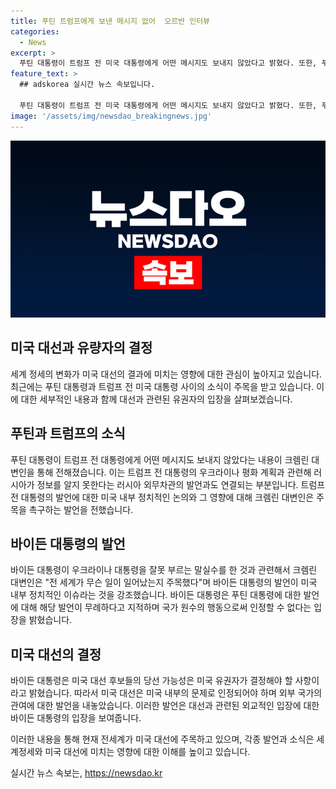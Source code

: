 ```yaml
---
title: 푸틴 트럼프에게 보낸 메시지 없어  오르반 인터뷰
categories:
  - News
excerpt: >
  푸틴 대통령이 트럼프 전 미국 대통령에게 어떤 메시지도 보내지 않았다고 밝혔다. 또한, 푸틴과 트럼프 사이에서 메신저 역할을 할 수 있다는 관측이 제기되었다. 러시아 외무차관은 트럼프 전 대통령의 우크라이나 평화 계획에 대해 러시아는 아는 게 없다고 말했으며, 바이든 대통령이 푸틴 대통령에 대한 무례한 발언을 했다고 지적하고 있습니다. 
feature_text: >
  ## adskorea 실시간 뉴스 속보입니다.

  푸틴 대통령이 트럼프 전 미국 대통령에게 어떤 메시지도 보내지 않았다고 밝혔다. 또한, 푸틴과 트럼프 사이에서 메신저 역할을 할 수 있다는 관측이 제기되었다. 러시아 외무차관은 트럼프 전 대통령의 우크라이나 평화 계획에 대해 러시아는 아는 게 없다고 말했으며, 바이든 대통령이 푸틴 대통령에 대한 무례한 발언을 했다고 지적하고 있습니다. 
image: '/assets/img/newsdao_breakingnews.jpg'
---
```


<p><img src="/assets/img/newsdao_breakingnews.jpg" alt="adskorea 속보" /></p>

<h2>미국 대선과 유량자의 결정</h2>

<p data-ke-size="size16">세계 정세의 변화가 미국 대선의 결과에 미치는 영향에 대한 관심이 높아지고 있습니다. 최근에는 푸틴 대통령과 트럼프 전 미국 대통령 사이의 소식이 주목을 받고 있습니다. 이에 대한 세부적인 내용과 함께 대선과 관련된 유권자의 입장을 살펴보겠습니다.</p>

<h2>푸틴과 트럼프의 소식</h2>

<p data-ke-size="size16">푸틴 대통령이 트럼프 전 대통령에게 어떤 메시지도 보내지 않았다는 내용이 크렘린 대변인을 통해 전해졌습니다. 이는 트럼프 전 대통령의 우크라이나 평화 계획과 관련해 러시아가 정보를 알지 못한다는 러시아 외무차관의 발언과도 연결되는 부분입니다. 트럼프 전 대통령의 발언에 대한 미국 내부 정치적인 논의와 그 영향에 대해 크렘린 대변인은 주목을 촉구하는 발언을 전했습니다.</p>

<h2>바이든 대통령의 발언</h2>

<p data-ke-size="size16">바이든 대통령이 우크라이나 대통령을 잘못 부르는 말실수를 한 것과 관련해서 크렘린 대변인은 "전 세계가 무슨 일이 일어났는지 주목했다"며 바이든 대통령의 발언이 미국 내부 정치적인 이슈라는 것을 강조했습니다. 바이든 대통령은 푸틴 대통령에 대한 발언에 대해 해당 발언이 무례하다고 지적하며 국가 원수의 행동으로써 인정할 수 없다는 입장을 밝혔습니다.</p>

<h2>미국 대선의 결정</h2>

<p data-ke-size="size16">바이든 대통령은 미국 대선 후보들의 당선 가능성은 미국 유권자가 결정해야 할 사항이라고 밝혔습니다. 따라서 미국 대선은 미국 내부의 문제로 인정되어야 하며 외부 국가의 관여에 대한 발언을 내놓았습니다. 이러한 발언은 대선과 관련된 외교적인 입장에 대한 바이든 대통령의 입장을 보여줍니다.</p>

<p data-ke-size="size16">이러한 내용을 통해 현재 전세계가 미국 대선에 주목하고 있으며, 각종 발언과 소식은 세계정세와 미국 대선에 미치는 영향에 대한 이해를 높이고 있습니다.</p>
실시간 뉴스 속보는, <a href="https://newsdao.kr" rel="dofollow">https://newsdao.kr</a>


